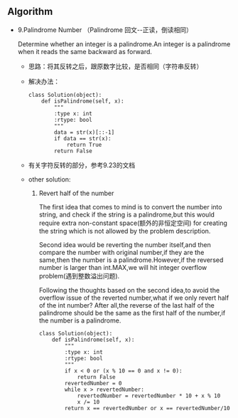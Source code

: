 ## Algorithm
* 9.Palindrome Number （Palindrome 回文--正读，倒读相同）

	Determine whether an integer is a palindrome.An integer is a palindrome when it reads the same backward as forward.
	
	* 思路：将其反转之后，跟原数字比较，是否相同（字符串反转）
	* 解决办法：
	
		```
		class Solution(object):
		    def isPalindrome(self, x):
		        """
		        :type x: int
		        :rtype: bool
		        """
		        data = str(x)[::-1]
		        if data == str(x):
		            return True
		        return False
		```
	* 有关字符反转的部分，参考9.23的文档
	* other solution:
		1. Revert half of the number
			
			The first idea that comes to mind is to convert the number into string, and check if the string is a palindrome,but this would require extra non-constant space(额外的非恒定空间) for creating the string which is not allowed by the problem description.
			
			Second idea would be reverting the number itself,and then compare the number with original number,if they are the same,then the number is a palindrome.However,if the reversed number is larger than int.MAX,we will hit integer overflow problem(遇到整数溢出问题).
			
			Following the thoughts based on the second idea,to avoid the overflow issue of the reverted number,what if we only revert half of the int number? After all,the reverse of the last half of the palindrome should be the same as the first half of the number,if the number is a palindrome.
			
			```
			class Solution(object):
			    def isPalindrome(self, x):
			        """
			        :type x: int
			        :rtype: bool
			        """
			        if x < 0 or (x % 10 == 0 and x != 0):
			            return False
			        revertedNumber = 0
			        while x > revertedNumber:
			            revertedNumber = revertedNumber * 10 + x % 10
			            x /= 10
			        return x == revertedNumber or x == revertedNumber/10
			```
			
			
			
			
			
			
			
			
			